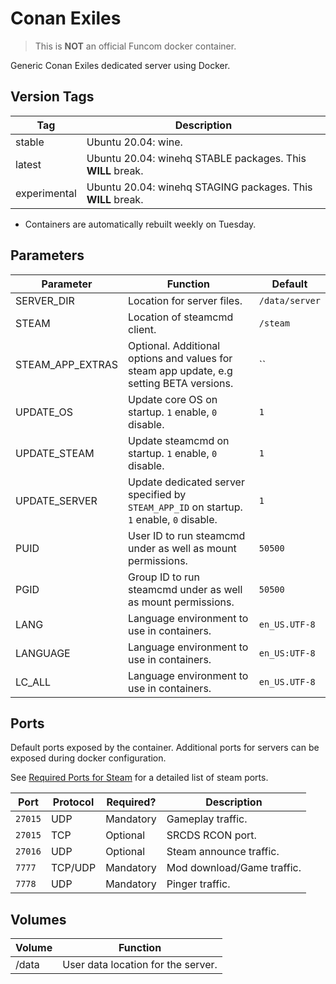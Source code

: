 # Conan Exiles

> This is **NOT** an official Funcom docker container.

Generic Conan Exiles dedicated server using Docker.

## Version Tags

| Tag          | Description                                                 |
|--------------|-------------------------------------------------------------|
| stable       | Ubuntu 20.04: wine.                                         |
| latest       | Ubuntu 20.04: winehq STABLE packages. This **WILL** break.  |
| experimental | Ubuntu 20.04: winehq STAGING packages. This **WILL** break. |
* Containers are automatically rebuilt weekly on Tuesday.

## Parameters

| Parameter        | Function                                                                                 | Default        |
|------------------|------------------------------------------------------------------------------------------|----------------|
| SERVER_DIR       | Location for server files.                                                               | `/data/server` |
| STEAM            | Location of steamcmd client.                                                             | `/steam`       |
| STEAM_APP_EXTRAS | Optional. Additional options and values for steam app update, e.g setting BETA versions. | ``             |
| UPDATE_OS        | Update core OS on startup. `1` enable, `0` disable.                                      | `1`            |
| UPDATE_STEAM     | Update steamcmd on startup. `1` enable, `0` disable.                                     | `1`            |
| UPDATE_SERVER    | Update dedicated server specified by `STEAM_APP_ID` on startup. `1` enable, `0` disable. | `1`            |
| PUID             | User ID to run steamcmd under as well as mount permissions.                              | `50500`        |
| PGID             | Group ID to run steamcmd under as well as mount permissions.                             | `50500`        |
| LANG             | Language environment to use in containers.                                               | `en_US.UTF-8`  |
| LANGUAGE         | Language environment to use in containers.                                               | `en_US:UTF-8`  |
| LC_ALL           | Language environment to use in containers.                                               | `en_US.UTF-8`  |

## Ports
Default ports exposed by the container. Additional ports for servers can be
exposed during docker configuration.

See [Required Ports for Steam](https://support.steampowered.com/kb_article.php?ref=8571-GLVN-8711)
for a detailed list of steam ports.

| Port  | Protocol | Required? | Description                  |
|-------|----------|-----------|------------------------------|
|`27015`| UDP      | Mandatory | Gameplay traffic.            |
|`27015`| TCP      | Optional  | SRCDS RCON port.             |
|`27016`| UDP      | Optional  | Steam announce traffic.      |
|`7777` | TCP/UDP  | Mandatory | Mod download/Game traffic.   |
|`7778` | UDP      | Mandatory | Pinger traffic.              |

## Volumes

| Volume  | Function                           |
|---------|------------------------------------|
| /data   | User data location for the server. |